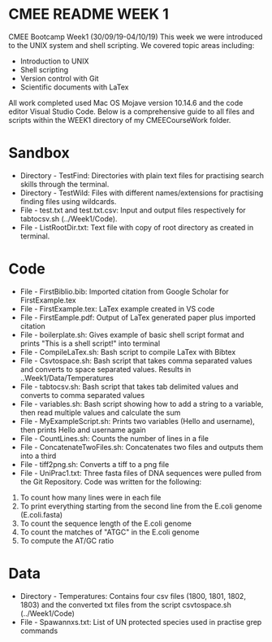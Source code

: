 # CMEE README WEEK 1

CMEE Bootcamp Week1 (30/09/19-04/10/19)
This week we were introduced to the UNIX system and shell scripting. We covered topic areas including:

 - Introduction to UNIX
 - Shell scripting
 - Version control with Git
 - Scientific documents with LaTex

 All work completed used Mac OS Mojave version 10.14.6 and the code editor Visual Studio Code. Below is a comprehensive guide to all files and scripts within the WEEK1 directory of my CMEECourseWork folder.

# Sandbox

  - Directory - TestFind: Directories with plain text files for practising search skills through the terminal.
  - Directory - TestWild: Files with different names/extensions for practising finding files using wildcards.
  - File - test.txt and test.txt.csv: Input and output files respectively for tabtocsv.sh (../Week1/Code).
  - File - ListRootDir.txt: Text file with copy of root directory as created in terminal.

# Code

  - File - FirstBiblio.bib: Imported citation from Google Scholar for FirstExample.tex
  - File - FirstExample.tex: LaTex example created in VS code
  - File - FirstEample.pdf: Output of LaTex generated paper plus imported citation
  - File - boilerplate.sh: Gives example of basic shell script format and prints "This is a shell script!" into terminal
  - File - CompileLaTex.sh: Bash script to compile LaTex with Bibtex
  - File - Csvtospace.sh: Bash script that takes comma separated values and converts to space separated values. Results in ..Week1/Data/Temperatures
  - File - tabtocsv.sh: Bash script that takes tab delimited values and converts to comma separated values 
  - File - variables.sh: Bash script showing how to add a string to a variable, then read multiple values and calculate the sum
  - File - MyExampleScript.sh: Prints two variables (Hello and username), then prints Hello and username again
  - File - CountLines.sh: Counts the number of lines in a file
  - File - ConcatenateTwoFiles.sh: Concatenates two files and outputs them into a third
  - File - tiff2png.sh: Converts a tiff to a png file
  - File - UniPrac1.txt: Three fasta files of DNA sequences were pulled from the Git Repository. Code was written for the following:
1) To count how many lines were in each file
2) To print everything starting from the second line from the E.coli genome (E.coli.fasta)
3) To count the sequence length of the E.coli genome
4) To count the matches of "ATGC" in the E.coli genome
5) To compute the AT/GC ratio

# Data
  - Directory - Temperatures: Contains four csv files (1800, 1801, 1802, 1803) and the converted txt files from the script csvtospace.sh (../Week1/Code)
  - File - Spawannxs.txt: List of UN protected species used in practise grep commands



